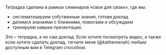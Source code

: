 Тетрадка сделана в рамках семинаров «свои для своих», где мы:
* систематизируем собственные знания, готовя доклад
* делимся знаниями с ближними, помогаем и обсуждаем
* тренируем навыки презентации.

Это – тетрадка, а не сам доклад.
Если хотите посмотреть видео, а также если хотите сделать доклад, тэгните меня (@kathereenah) любым доступным вам в Telegram способом.
